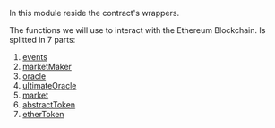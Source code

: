 In this module reside the contract's wrappers.

The functions we will use to interact with the Ethereum Blockchain.
Is splitted in 7 parts:

1. [events](/reference/contracts/events)
2. [marketMaker](/reference/contracts/market-maker)
3. [oracle](/reference/contracts/oracle)
4. [ultimateOracle](/reference/contracts/ultimate-oracle)
5. [market](/reference/contracts/market)
6. [abstractToken](/reference/contracts/abstract-token)
7. [etherToken](/reference/contracts/ether-token)
